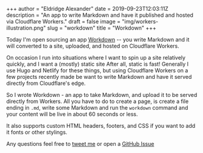 +++
author = "Eldridge Alexander"
date = 2019-09-23T12:03:11Z
description = "An app to write Markdown and have it published and hosted via Cloudflare Workers."
draft = false
image = "img/workers-illustration.png"
slug = "workdown"
title = "Workdown"
+++

Today I'm open sourcing an app [Workdown](https://github.com/eldridgea/workdown/) -- you write Markdown and it will converted to a site, uploaded, and hosted on Cloudflare Workers.

On occasion I run into situations where I want to spin up a site relatively quickly, and I want a (mostly) static site
After all, static is fast! Generally I use Hugo and Netlify for these things, but using Cloudflare Workers on a few projects recently made be want to write Markdown and have it served directly from Cloudflare's edge.

So I wrote Workdown - an app to take Markdown, and upload it to be served directly from Workers. All you have to do to create a page, is create a file ending in `.md`, write some Markdown and run the `workdown` command and your content will be live in about 60 seconds or less.

It also supports custom HTML headers, footers, and CSS if you want to add it fonts or other stylings.

Any questions feel free to [tweet me](https://twitter.com/magiceldridge) or open a [GitHub Issue](https://github.com/eldridgea/workdown/issues)